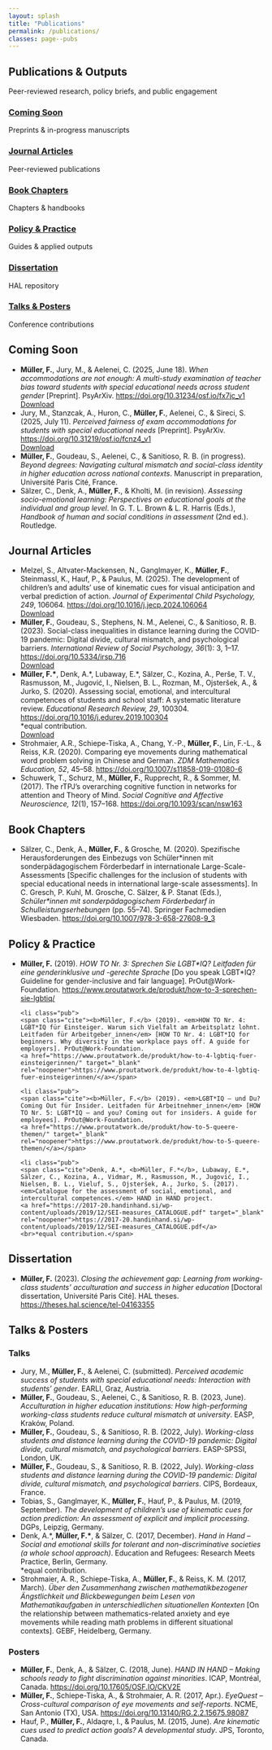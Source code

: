 ```yaml
---
layout: splash
title: "Publications"
permalink: /publications/
classes: page--pubs
---
```


<link rel="stylesheet" href="/assets/css/custom.css?v=20250808">

<!-- HERO (Publications) – gleiche Struktur wie Startseite, aber ohne Hintergrund -->
<section class="hero-band hero--pubs">
  <div class="hero-band__inner">
    <h1 class="hero-title">Publications & Outputs</h1>
    <p class="hero-sub">Peer-reviewed research, policy briefs, and public engagement</p>
  </div>
</section>


<div class="pubs-wrapper">

<!-- Top cards -->
  <div class="research-grid">
    <div class="research-card"><h3><a href="#wip">Coming Soon</a></h3><p>Preprints & in-progress manuscripts</p></div>
    <div class="research-card"><h3><a href="#journals">Journal Articles</a></h3><p>Peer-reviewed publications</p></div>
    <div class="research-card"><h3><a href="#chapters">Book Chapters</a></h3><p>Chapters & handbooks</p></div>
    <div class="research-card"><h3><a href="#policy">Policy & Practice</a></h3><p>Guides & applied outputs</p></div>
    <div class="research-card"><h3><a href="#thesis">Dissertation</a></h3><p>HAL repository</p></div>
    <div class="research-card"><h3><a href="#talks">Talks & Posters</a></h3><p>Conference contributions</p></div>
  </div>



  <!-- Coming Soon -->
  <h2 id="wip">Coming Soon</h2>
  <ul class="pubs-list">

  <li class="pub">
    <span class="cite"><b>Müller, F.</b>, Jury, M., & Aelenei, C. (2025, June 18). <em>When accommodations are not enough: A multi-study examination of teacher bias toward students with special educational needs across student gender</em> [Preprint]. PsyArXiv.
    <a href="https://doi.org/10.31234/osf.io/fx7jc_v1" target="_blank" rel="noopener">https://doi.org/10.31234/osf.io/fx7jc_v1</a></span>
  <div class="actions">
    <a class="dl-btn" href="/assets/papers/mueller_2025_preprint.pdf" download>Download</a>
  </div>
</li>

  <li class="pub">
    <span class="cite">Jury, M., Stanzcak, A., Huron, C., <b>Müller, F.</b>, Aelenei, C., & Sireci, S. (2025, July 11). <em>Perceived fairness of exam accommodations for students with special educational needs</em> [Preprint]. PsyArXiv.
    <a href="https://doi.org/10.31219/osf.io/fcnz4_v1" target="_blank" rel="noopener">https://doi.org/10.31219/osf.io/fcnz4_v1</a></span>
<div class="actions">
    <a class="dl-btn" href="/assets/papers/jury_2025_preprint.pdf" download>Download</a>
  </div>
</li>

  <li class="pub">
    <span class="cite"><b>Müller, F.</b>, Goudeau, S., Aelenei, C., & Sanitioso, R. B. (in progress). <em>Beyond degrees: Navigating cultural mismatch and social-class identity in higher education across national contexts</em>. Manuscript in preparation, Université Paris Cité, France.</span>
  </li>

  <li class="pub">
    <span class="cite">Sälzer, C., Denk, A., <b>Müller, F.</b>, & Kholti, M. (in revision). <em>Assessing socio-emotional learning: Perspectives on educational goals at the individual and group level</em>. In G. T. L. Brown & L. R. Harris (Eds.), <em>Handbook of human and social conditions in assessment</em> (2nd ed.). Routledge.</span>
  </li>

  </ul>

<!-- Journal Articles -->
<h2 id="journals">Journal Articles</h2>
<ul class="pubs-list">

  <li class="pub">
    <span class="cite">
      Melzel, S., Altvater-Mackensen, N., Ganglmayer, K., <b>Müller, F.</b>, Steinmassl, K., Hauf, P., & Paulus, M. (2025). 
      The development of children’s and adults’ use of kinematic cues for visual anticipation and verbal prediction of action. 
      <em>Journal of Experimental Child Psychology, 249</em>, 106064. 
      <a href="https://doi.org/10.1016/j.jecp.2024.106064" target="_blank" rel="noopener">https://doi.org/10.1016/j.jecp.2024.106064</a>
    </span>
    <div class="actions">
      <a class="dl-btn" href="/assets/papers/melzel_2025_jecp.pdf" download>Download</a>
    </div>
  </li>

  <li class="pub">
    <span class="cite">
      <b>Müller, F.</b>, Goudeau, S., Stephens, N. M., Aelenei, C., & Sanitioso, R. B. (2023). 
      Social-class inequalities in distance learning during the COVID-19 pandemic: Digital divide, cultural mismatch, and psychological barriers. 
      <em>International Review of Social Psychology, 36</em>(1): 3, 1–17. 
      <a href="https://doi.org/10.5334/irsp.716" target="_blank" rel="noopener">https://doi.org/10.5334/irsp.716</a>
    </span>
    <div class="actions">
      <a class="dl-btn" href="/assets/papers/mueller_2023_irsp.pdf" download>Download</a>
    </div>
  </li>

  <li class="pub">
    <span class="cite">
      <b>Müller, F.*</b>, Denk, A.*, Lubaway, E.*, Sälzer, C., Kozina, A., Perše, T. V., Rasmusson, M., Jugović, I., Nielsen, B. L., Rozman, M., Ojsteršek, A., & Jurko, S. (2020). 
      Assessing social, emotional, and intercultural competences of students and school staff: A systematic literature review. 
      <em>Educational Research Review, 29</em>, 100304. 
      <a href="https://doi.org/10.1016/j.edurev.2019.100304" target="_blank" rel="noopener">https://doi.org/10.1016/j.edurev.2019.100304</a>
      <br>*equal contribution.
    </span>
    <div class="actions">
      <a class="dl-btn" href="/assets/papers/mueller_2020_ERR.pdf" download>Download</a>
    </div>
  </li>

  <li class="pub">
    <span class="cite">
      Strohmaier, A.R., Schiepe-Tiska, A., Chang, Y.-P., <b>Müller, F.</b>, Lin, F.-L., & Reiss, K.R. (2020). 
      Comparing eye movements during mathematical word problem solving in Chinese and German. 
      <em>ZDM Mathematics Education, 52</em>, 45–58.
      <a href="https://doi.org/10.1007/s11858-019-01080-6" target="_blank" rel="noopener">https://doi.org/10.1007/s11858-019-01080-6</a>
    </span>
  </li>

  <li class="pub">
    <span class="cite">
      Schuwerk, T., Schurz, M., <b>Müller, F.</b>, Rupprecht, R., & Sommer, M. (2017). 
      The rTPJ’s overarching cognitive function in networks for attention and Theory of Mind. 
      <em>Social Cognitive and Affective Neuroscience, 12</em>(1), 157–168. 
      <a href="https://doi.org/10.1093/scan/nsw163" target="_blank" rel="noopener">https://doi.org/10.1093/scan/nsw163</a>
    </span>
  </li>
</ul>



  <!-- Book Chapters -->
  <h2 id="chapters">Book Chapters</h2>
  <ul class="pubs-list">

  <li class="pub">
    <span class="cite">Sälzer, C., Denk, A., <b>Müller, F.</b>, & Grosche, M. (2020). Spezifische Herausforderungen des Einbezugs von Schüler*innen mit sonderpädagogischem Förderbedarf in internationale Large-Scale-Assessments [Specific challenges for the inclusion of students with special educational needs in international large-scale assessments]. In C. Gresch, P. Kuhl, M. Grosche, C. Sälzer, & P. Stanat (Eds.), <em>Schüler*innen mit sonderpädagogischem Förderbedarf in Schulleistungserhebungen</em> (pp. 55–74). Springer Fachmedien Wiesbaden.
    <a href="https://doi.org/10.1007/978-3-658-27608-9_3" target="_blank" rel="noopener">https://doi.org/10.1007/978-3-658-27608-9_3</a></span>
  </li>

  </ul>

  <!-- Policy & Practice -->
  <h2 id="policy">Policy & Practice</h2>
  <ul class="pubs-list">

  <li class="pub">
    <span class="cite"><b>Müller, F.</b> (2019). <em>HOW TO Nr. 3: Sprechen Sie LGBT*IQ? Leitfaden für eine genderinklusive und -gerechte Sprache</em> [Do you speak LGBT*IQ? Guideline for gender-inclusive and fair language]. PrOut@Work-Foundation.
    <a href="https://www.proutatwork.de/produkt/how-to-3-sprechen-sie-lgbtiq/" target="_blank" rel="noopener">https://www.proutatwork.de/produkt/how-to-3-sprechen-sie-lgbtiq/</a></span>
  </li>

    <li class="pub">
    <span class="cite"><b>Müller, F.</b> (2019). <em>HOW TO Nr. 4: LGBT*IQ für Einsteiger. Warum sich Vielfalt am Arbeitsplatz lohnt. Leitfaden für Arbeitgeber_innen</em> [HOW TO Nr. 4: LGBT*IQ for beginners. Why diversity in the workplace pays off. A guide for employers]. PrOut@Work-Foundation.
    <a href="https://www.proutatwork.de/produkt/how-to-4-lgbtiq-fuer-einsteigerinnen/" target="_blank" rel="noopener">https://www.proutatwork.de/produkt/how-to-4-lgbtiq-fuer-einsteigerinnen/</a></span>
  </li>

    <li class="pub">
    <span class="cite"><b>Müller, F.</b> (2019). <em>LGBT*IQ – und Du? Coming Out für Insider. Leitfaden für Arbeitnehmer_innen</em> [HOW TO Nr. 5: LGBT*IQ – and you? Coming out for insiders. A guide for employees]. PrOut@Work-Foundation.
    <a href="https://www.proutatwork.de/produkt/how-to-5-queere-themen/" target="_blank" rel="noopener">https://www.proutatwork.de/produkt/how-to-5-queere-themen/</a></span>
  </li>

    <li class="pub">
    <span class="cite">Denk, A.*, <b>Müller, F.*</b>, Lubaway, E.*, Sälzer, C., Kozina, A., Vidmar, M., Rasmusson, M., Jugović, I., Nielsen, B. L., Vieluf, S., Ojsteršek, A., Jurko, S. (2017). <em>Catalogue for the assessment of social, emotional, and intercultural competences.</em> HAND in HAND project.
    <a href="https://2017-20.handinhand.si/wp-content/uploads/2019/12/SEI-measures_CATALOGUE.pdf" target="_blank" rel="noopener">https://2017-20.handinhand.si/wp-content/uploads/2019/12/SEI-measures_CATALOGUE.pdf</a>
    <br>*equal contribution.</span>
  </li>
  </ul>

  <!-- Dissertation -->
  <h2 id="thesis">Dissertation</h2>
  <ul class="pubs-list">
  <li class="pub">
    <span class="cite"><b>Müller, F.</b> (2023). <em>Closing the achievement gap: Learning from working-class students’ acculturation and success in higher education</em> [Doctoral dissertation, Université Paris Cité]. HAL theses.
    <a href="https://theses.hal.science/tel-04163355" target="_blank" rel="noopener">https://theses.hal.science/tel-04163355</a></span>
  </li>
  </ul>

  <!-- Talks & Posters -->
  <h2 id="talks">Talks & Posters</h2>

  <h3 class="pub-year">Talks</h3>
  <ul class="pubs-list pubs-list--tight">
    <li>Jury, M., <b>Müller, F.</b>, & Aelenei, C. (submitted). <em>Perceived academic success of students with special educational needs: Interaction with students’ gender</em>. EARLI, Graz, Austria.</li>
    <li><b>Müller, F.</b>, Goudeau, S., Aelenei, C., & Sanitioso, R. B. (2023, June). <em>Acculturation in higher education institutions: How high-performing working-class students reduce cultural mismatch at university</em>. EASP, Kraków, Poland.</li>
    <li><b>Müller, F.</b>, Goudeau, S., & Sanitioso, R. B. (2022, July). <em>Working-class students and distance learning during the COVID-19 pandemic: Digital divide, cultural mismatch, and psychological barriers</em>. EASP-SPSSI, London, UK.</li>
    <li><b>Müller, F.</b>, Goudeau, S., & Sanitioso, R. B. (2022, July). <em>Working-class students and distance learning during the COVID-19 pandemic: Digital divide, cultural mismatch, and psychological barriers</em>. CIPS, Bordeaux, France.</li>
    <li>Tobias, S., Ganglmayer, K., <b>Müller, F.</b>, Hauf, P., & Paulus, M. (2019, September). <em>The development of children’s use of kinematic cues for action prediction: An assessment of explicit and implicit processing</em>. DGPs, Leipzig, Germany.</li>
    <li>Denk, A.*, <b>Müller, F.*</b>, & Sälzer, C. (2017, December). <em>Hand in Hand – Social and emotional skills for tolerant and non-discriminative societies (a whole school approach)</em>. Education and Refugees: Research Meets Practice, Berlin, Germany. <br>*equal contribution.</li>
    <li>Strohmaier, A. R., Schiepe-Tiska, A., <b>Müller, F.</b>, & Reiss, K. M. (2017, March). <em>Über den Zusammenhang zwischen mathematikbezogener Ängstlichkeit und Blickbewegungen beim Lesen von Mathematikaufgaben in unterschiedlichen situationellen Kontexten</em> [On the relationship between mathematics-related anxiety and eye movements while reading math problems in different situational contexts]. GEBF, Heidelberg, Germany.</li>
  </ul>

  <h3 class="pub-year">Posters</h3>
  <ul class="pubs-list pubs-list--tight">
    <li><b>Müller, F.</b>, Denk, A., & Sälzer, C. (2018, June). <em>HAND IN HAND – Making schools ready to fight discrimination against minorities</em>. ICAP, Montréal, Canada. <a href="https://doi.org/10.17605/OSF.IO/CKV2E" target="_blank" rel="noopener">https://doi.org/10.17605/OSF.IO/CKV2E</a></li>
    <li><b>Müller, F.</b>, Schiepe-Tiska, A., & Strohmaier, A. R. (2017, Apr.). <em>EyeQuest – Cross-cultural comparison of eye movements and self-reports</em>. NCME, San Antonio (TX), USA. <a href="https://doi.org/10.13140/RG.2.2.15675.98087" target="_blank" rel="noopener">https://doi.org/10.13140/RG.2.2.15675.98087</a></li>
    <li>Hauf, P., <b>Müller, F.</b>, Aldaqre, I., & Paulus, M. (2015, June). <em>Are kinematic cues used to predict action goals? A developmental study</em>. JPS, Toronto, Canada.</li>
  </ul>

</div>
